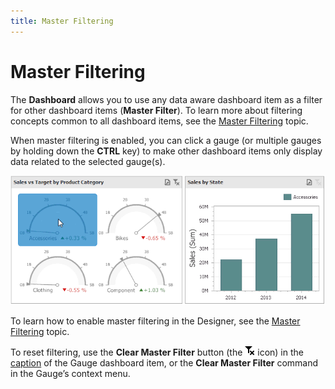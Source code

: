 ```yaml
---
title: Master Filtering
---
```

# Master Filtering
The **Dashboard** allows you to use any data aware dashboard item as a filter for other dashboard items (**Master Filter**). To learn more about filtering concepts common to all dashboard items, see the [Master Filtering](../../../../../../dashboard-for-desktop/articles/dashboard-designer/interactivity/master-filtering.md) topic.

When master filtering is enabled, you can click a gauge (or multiple gauges by holding down the **CTRL** key) to make other dashboard items only display data related to the selected gauge(s).

![Anim_Gauges_MasterFilter](../../../../../images/Img19998.gif)

To learn how to enable master filtering in the Designer, see the [Master Filtering](../../../../../../dashboard-for-desktop/articles/dashboard-designer/interactivity/master-filtering.md) topic.

To reset filtering, use the **Clear Master Filter** button (the ![DataShaping_Interactivity_ClearSelection](../../../../../images/Img19686.png) icon) in the [caption](../../../../../../dashboard-for-desktop/articles/dashboard-designer/dashboard-layout/dashboard-item-caption.md) of the Gauge dashboard item, or the **Clear Master Filter** command in the Gauge’s context menu.